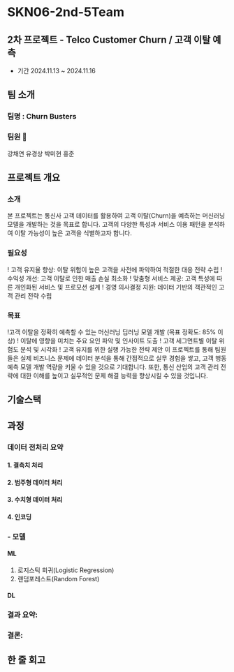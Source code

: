 # SKN06-2nd-5Team
## 2차 프로젝트 - Telco Customer Churn / 고객 이탈 예측

 - 기간 2024.11.13 ~ 2024.11.16

## 팀 소개
  ### 팀명 : Churn Busters

  ### 팀원 👥
강채연
유경상
박미현
홍준

## 프로젝트 개요
### 소개
본 프로젝트는 통신사 고객 데이터를 활용하여 고객 이탈(Churn)을 예측하는 머신러닝 모델을 개발하는 것을 목표로 합니다. 고객의 다양한 특성과 서비스 이용 패턴을 분석하여 이탈 가능성이 높은 고객을 식별하고자 합니다.

### 필요성
! 고객 유지율 향상: 이탈 위험이 높은 고객을 사전에 파악하여 적절한 대응 전략 수립
! 수익성 개선: 고객 이탈로 인한 매출 손실 최소화
! 맞춤형 서비스 제공: 고객 특성에 따른 개인화된 서비스 및 프로모션 설계
! 경영 의사결정 지원: 데이터 기반의 객관적인 고객 관리 전략 수립

### 목표
!고객 이탈을 정확히 예측할 수 있는 머신러닝 딥러닝 모델 개발 (목표 정확도: 85% 이상)
! 이탈에 영향을 미치는 주요 요인 파악 및 인사이트 도출
! 고객 세그먼트별 이탈 위험도 분석 및 시각화
! 고객 유지를 위한 실행 가능한 전략 제안
 이 프로젝트를 통해 팀원들은 실제 비즈니스 문제에 데이터 분석을 통해 간접적으로 실무 경험을 쌓고, 고객 행동 예측 모델 개발 역량을 키울 수 있을 것으로 기대합니다. 또한, 통신 산업의 고객 관리 전략에 대한 이해를 높이고 실무적인 문제 해결 능력을 향상시킬 수 있을 것입니다.

## 기술스택

## 과정

### 데이터 전처리 요약

#### 1. 결측치 처리

#### 2. 범주형 데이터 처리

#### 3. 수치형 데이터 처리

#### 4. 인코딩


### - 모델

#### ML
1. 로지스틱 회귀(Logistic Regression)
2. 랜덤포레스트(Random Forest)

#### DL


### 결과 요약:


### 결론:


## 한 줄 회고
